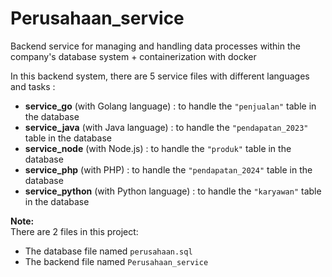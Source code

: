 # Perusahaan_service

Backend service for managing and handling data processes within the company's database system + containerization with docker

In this backend system, there are 5 service files with different languages and tasks :

- **service_go** (with Golang language) : to handle the `"penjualan"` table in the database  
- **service_java** (with Java language) : to handle the `"pendapatan_2023"` table in the database  
- **service_node** (with Node.js) : to handle the `"produk"` table in the database  
- **service_php** (with PHP) : to handle the `"pendapatan_2024"` table in the database  
- **service_python** (with Python language) : to handle the `"karyawan"` table in the database  

**Note:**  
There are 2 files in this project:  
- The database file named `perusahaan.sql`  
- The backend file named `Perusahaan_service`
